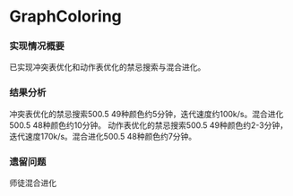 # GraphColoring
### 实现情况概要
已实现冲突表优化和动作表优化的禁忌搜索与混合进化。
### 结果分析
冲突表优化的禁忌搜索500.5 49种颜色约5分钟，迭代速度约100k/s。混合进化500.5 48种颜色约10分钟。
动作表优化的禁忌搜索500.5 49种颜色约2-3分钟，迭代速度170k/s。混合进化500.5 48种颜色约7分钟。
### 遗留问题
师徒混合进化
